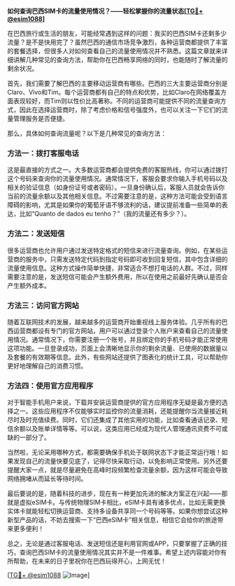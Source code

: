 **如何查询巴西SIM卡的流量使用情况？——轻松掌握你的流量状态[[TG💪+ @esim1088](https://t.me/s/esim1088)]**

在巴西旅行或生活的朋友，可能经常遇到这样的问题：我买的巴西SIM卡还剩多少流量？是不是快用完了？虽然巴西的通信市场竞争激烈，各种运营商都提供了丰富的套餐选择，但很多人对如何查看自己的流量使用情况并不熟悉。这篇文章就来详细讲解几种常见的查询方法，帮助你在巴西畅享网络的同时，也能随时了解流量的剩余状况。

首先，我们需要了解巴西的主要移动运营商有哪些。巴西的三大主要运营商分别是Claro、Vivo和Tim。每个运营商都有自己的特点和优势，比如Claro在网络覆盖方面表现较好，而Tim则以性价比高著称。不同的运营商可能提供不同的流量查询方式，因此在选择运营商时，除了考虑价格和信号强度外，也可以关注一下它们的流量管理服务是否便捷。

那么，具体如何查询流量呢？以下是几种常见的查询方法：

### 方法一：拨打客服电话

这是最直接的方式之一。大多数运营商都会提供免费的客服热线，你可以通过拨打这个号码来查询你的流量使用情况。通常情况下，客服会要求你输入手机号码以及相关的验证信息（如身份证号或者密码）。一旦身份确认后，客服人员就会告诉你当前的流量余额以及其他相关信息。不过需要注意的是，这种方法可能会受到语言障碍的影响，尤其是如果你的葡萄牙语不够流利的话，建议提前准备一些简单的表达，比如“Quanto de dados eu tenho？”（我的流量还有多少？）。

### 方法二：发送短信

很多运营商也允许用户通过发送特定格式的短信来进行流量查询。例如，在某些运营商的服务中，只需发送特定代码到指定号码即可收到回复短信，其中包含详细的流量使用信息。这种方式操作简单快捷，非常适合不想打电话的人群。不过，同样需要注意的是，发送短信可能会产生额外费用，所以在使用之前最好先确认是否会产生额外成本。

### 方法三：访问官方网站

随着互联网技术的发展，越来越多的运营商开始重视线上服务体验。几乎所有的巴西运营商都设有专门的官方网站，用户可以通过登录个人账户来查看自己的流量使用情况。通常情况下，你需要注册一个账号，并且绑定你的手机号码才能正常使用这项功能。一旦登录成功，页面上会清晰地显示你的剩余流量、已使用的数据量以及套餐的有效期等信息。此外，有些网站还提供了图表化的统计工具，可以帮助你更好地理解自己的消费习惯。

### 方法四：使用官方应用程序

对于智能手机用户来说，下载并安装运营商提供的官方应用程序无疑是最方便的选择之一。这些应用程序不仅能够实时监控你的流量消耗，还能提醒你当流量接近耗尽时及时充值续费。同时，它们还集成了其他实用的功能，比如查看通话记录、短信余额以及账单详情等等。可以说，这类应用已经成为现代人管理通讯资费不可或缺的一部分了。

当然啦，无论采用哪种方式，都需要确保手机处于联网状态下才能正常运行哦！如果发现自己的流量快要见底了，记得尽快采取行动，以免影响正常使用。另外还要提醒大家一点，就是尽量避免在高峰时段频繁检查流量余额，因为这样可能会导致网络拥堵从而延长等待时间。

最后要说的是，随着科技的进步，现在有一种更加先进的解决方案正在兴起——那就是虚拟eSIM卡。与传统物理SIM卡相比，eSIM卡具有诸多优点，比如无需更换实体卡就能轻松切换运营商、支持多设备共享同一个号码等等。如果你想尝试这种新型产品的话，不妨去搜索一下“巴西eSIM卡”相关信息，相信它会给你的旅途带来更多便利！

总之，无论是通过客服电话、发送短信还是利用官网或APP，只要掌握了正确的技巧，查询巴西SIM卡的流量使用情况其实并不是一件难事。希望上述内容能对你有所帮助，在未来的日子里祝你在巴西玩得开心，上网无忧！

[[TG💪+ @esim1088](https://t.me/s/esim1088) ![Image](https://i.postimg.cc/4NQfJmqS/Snipaste-2025-05-13-00-14-12.png)]